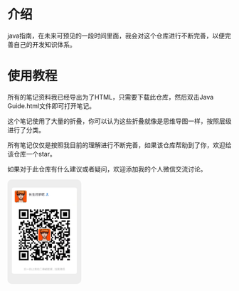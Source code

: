# 介绍
java指南，在未来可预见的一段时间里面，我会对这个仓库进行不断完善，以便完善自己的开发知识体系。


# 使用教程
所有的笔记资料我已经导出为了HTML，只需要下载此仓库，然后双击Java Guide.html文件即可打开笔记。

这个笔记使用了大量的折叠，你可以认为这些折叠就像是思维导图一样，按照层级进行了分类。

所有笔记仅仅是按照我目前的理解进行不断完善，如果该仓库帮助到了你，欢迎给该仓库一个star。

如果对于此仓库有什么建议或者疑问，欢迎添加我的个人微信交流讨论。



<img src="./assets/wechat-qrcode.jpg" style="width: 33%;border-radius: 10px">